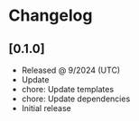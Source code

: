 # Changelog

## [0.1.0]

- Released @ 9/2024 (UTC)
- Update
- chore: Update templates
- chore: Update dependencies
- Initial release
